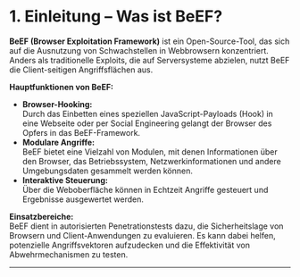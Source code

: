 # 1. Einleitung – Was ist BeEF?

**BeEF (Browser Exploitation Framework)** ist ein Open-Source-Tool, das sich auf die Ausnutzung von Schwachstellen in Webbrowsern konzentriert. Anders als traditionelle Exploits, die auf Serversysteme abzielen, nutzt BeEF die Client-seitigen Angriffsflächen aus.

**Hauptfunktionen von BeEF:**

* **Browser-Hooking:**\
  Durch das Einbetten eines speziellen JavaScript-Payloads (Hook) in eine Webseite oder per Social Engineering gelangt der Browser des Opfers in das BeEF-Framework.
* **Modulare Angriffe:**\
  BeEF bietet eine Vielzahl von Modulen, mit denen Informationen über den Browser, das Betriebssystem, Netzwerkinformationen und andere Umgebungsdaten gesammelt werden können.
* **Interaktive Steuerung:**\
  Über die Weboberfläche können in Echtzeit Angriffe gesteuert und Ergebnisse ausgewertet werden.

**Einsatzbereiche:**\
BeEF dient in autorisierten Penetrationstests dazu, die Sicherheitslage von Browsern und Client-Anwendungen zu evaluieren. Es kann dabei helfen, potenzielle Angriffsvektoren aufzudecken und die Effektivität von Abwehrmechanismen zu testen.

***

##
